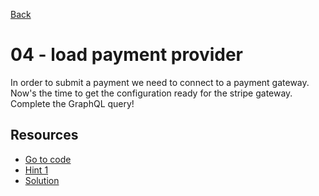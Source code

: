 [Back](../README.md)

# 04 - load payment provider

In order to submit a payment we need to connect to a payment gateway. Now's the
time to get the configuration ready for the stripe gateway. Complete the GraphQL
query!

## Resources

- [Go to code](https://github.com/draape/fagkveld-crystallize/blob/953df05b6b493a3c18134694813c52b8e1257689/src/page-components/checkout/payment/stripe.js#L99)
- [Hint 1](hint1.md)
- [Solution](solution.md)
